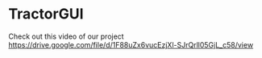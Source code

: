# TractorGUI

Check out this video of our project
https://drive.google.com/file/d/1F88uZx6vucEzjXl-SJrQrll05GjL_c58/view
